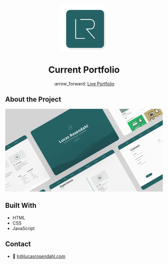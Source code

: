 <br />
<p align="center">
  <a href="#">
    <img src="https://github.com/Luchkiin/portfolio-v2/blob/master/images/logos/logo.svg" alt="Logo" width="150" height="150">
  </a>
  <h1 align="center">Current Portfolio</h1>
  <p align="center">
    :arrow_forward: <a href="https://lucasrosendahl.com" target="_blank"> Live Portfolio</a>
  </p>
</p>

## About the Project

<img src="https://github.com/Luchkiin/portfolio-v2/blob/master/images/og-images/index.png" alt="Logo" width="Auto" height="Auto">

## Built With
* HTML
* CSS
* JavaScript

## Contact
* :email: <a href="mailto:lr@lucasrosendahl.com">lr@lucasrosendahl.com</a>
